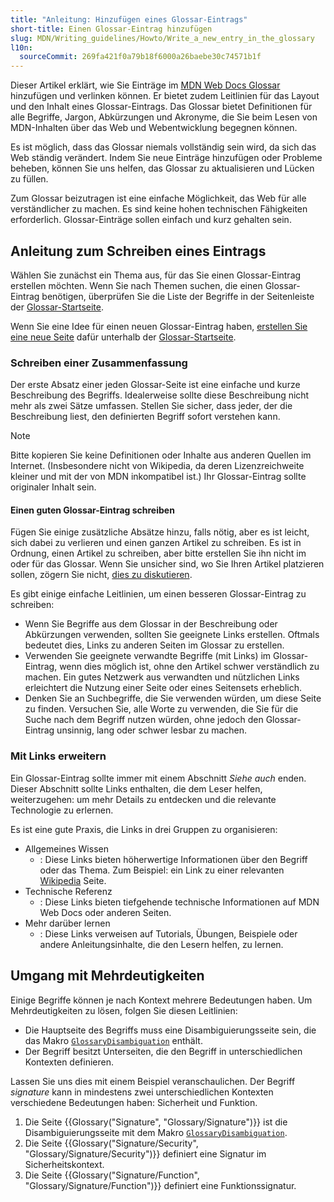 ```yaml
---
title: "Anleitung: Hinzufügen eines Glossar-Eintrags"
short-title: Einen Glossar-Eintrag hinzufügen
slug: MDN/Writing_guidelines/Howto/Write_a_new_entry_in_the_glossary
l10n:
  sourceCommit: 269fa421f0a79b18f6000a26baebe30c74571b1f
---
```


Dieser Artikel erklärt, wie Sie Einträge im [MDN Web Docs Glossar](/de/docs/Glossary) hinzufügen und verlinken können. Er bietet zudem Leitlinien für das Layout und den Inhalt eines Glossar-Eintrags. Das Glossar bietet Definitionen für alle Begriffe, Jargon, Abkürzungen und Akronyme, die Sie beim Lesen von MDN-Inhalten über das Web und Webentwicklung begegnen können.

Es ist möglich, dass das Glossar niemals vollständig sein wird, da sich das Web ständig verändert. Indem Sie neue Einträge hinzufügen oder Probleme beheben, können Sie uns helfen, das Glossar zu aktualisieren und Lücken zu füllen.

Zum Glossar beizutragen ist eine einfache Möglichkeit, das Web für alle verständlicher zu machen. Es sind keine hohen technischen Fähigkeiten erforderlich. Glossar-Einträge sollen einfach und kurz gehalten sein.

## Anleitung zum Schreiben eines Eintrags

Wählen Sie zunächst ein Thema aus, für das Sie einen Glossar-Eintrag erstellen möchten. Wenn Sie nach Themen suchen, die einen Glossar-Eintrag benötigen, überprüfen Sie die Liste der Begriffe in der Seitenleiste der [Glossar-Startseite](/de/docs/Glossary).

Wenn Sie eine Idee für einen neuen Glossar-Eintrag haben, [erstellen Sie eine neue Seite](/de/docs/MDN/Writing_guidelines/Howto/Creating_moving_deleting#creating_pages) dafür unterhalb der [Glossar-Startseite](https://github.com/mdn/content/tree/main/files/en-us/glossary).

### Schreiben einer Zusammenfassung

Der erste Absatz einer jeden Glossar-Seite ist eine einfache und kurze Beschreibung des Begriffs. Idealerweise sollte diese Beschreibung nicht mehr als zwei Sätze umfassen. Stellen Sie sicher, dass jeder, der die Beschreibung liest, den definierten Begriff sofort verstehen kann.

> [!NOTE]
> Bitte kopieren Sie keine Definitionen oder Inhalte aus anderen Quellen im Internet.
> (Insbesondere nicht von Wikipedia, da deren Lizenzreichweite kleiner und mit der von MDN inkompatibel ist.) Ihr Glossar-Eintrag sollte originaler Inhalt sein.

#### Einen guten Glossar-Eintrag schreiben

Fügen Sie einige zusätzliche Absätze hinzu, falls nötig, aber es ist leicht, sich dabei zu verlieren und einen ganzen Artikel zu schreiben. Es ist in Ordnung, einen Artikel zu schreiben, aber bitte erstellen Sie ihn nicht im oder für das Glossar. Wenn Sie unsicher sind, wo Sie Ihren Artikel platzieren sollen, zögern Sie nicht, [dies zu diskutieren](/de/docs/MDN/Community/Discussions).

Es gibt einige einfache Leitlinien, um einen besseren Glossar-Eintrag zu schreiben:

- Wenn Sie Begriffe aus dem Glossar in der Beschreibung oder Abkürzungen verwenden, sollten Sie geeignete Links erstellen.
  Oftmals bedeutet dies, Links zu anderen Seiten im Glossar zu erstellen.
- Verwenden Sie geeignete verwandte Begriffe (mit Links) im Glossar-Eintrag, wenn dies möglich ist, ohne den Artikel schwer verständlich zu machen.
  Ein gutes Netzwerk aus verwandten und nützlichen Links erleichtert die Nutzung einer Seite oder eines Seitensets erheblich.
- Denken Sie an Suchbegriffe, die Sie verwenden würden, um diese Seite zu finden.
  Versuchen Sie, alle Worte zu verwenden, die Sie für die Suche nach dem Begriff nutzen würden, ohne jedoch den Glossar-Eintrag unsinnig, lang oder schwer lesbar zu machen.

### Mit Links erweitern

Ein Glossar-Eintrag sollte immer mit einem Abschnitt _Siehe auch_ enden. Dieser Abschnitt sollte Links enthalten, die dem Leser helfen, weiterzugehen: um mehr Details zu entdecken und die relevante Technologie zu erlernen.

Es ist eine gute Praxis, die Links in drei Gruppen zu organisieren:

- Allgemeines Wissen
  - : Diese Links bieten höherwertige Informationen über den Begriff oder das Thema.
    Zum Beispiel: ein Link zu einer relevanten [Wikipedia](https://en.wikipedia.org/) Seite.
- Technische Referenz
  - : Diese Links bieten tiefgehende technische Informationen auf MDN Web Docs oder anderen Seiten.
- Mehr darüber lernen
  - : Diese Links verweisen auf Tutorials, Übungen, Beispiele oder andere Anleitungsinhalte, die den Lesern helfen, zu lernen.

## Umgang mit Mehrdeutigkeiten

Einige Begriffe können je nach Kontext mehrere Bedeutungen haben. Um Mehrdeutigkeiten zu lösen, folgen Sie diesen Leitlinien:

- Die Hauptseite des Begriffs muss eine Disambiguierungsseite sein, die das Makro [`GlossaryDisambiguation`](https://github.com/mdn/rari/blob/main/crates/rari-doc/src/templ/templs/glossarydisambiguation.rs) enthält.
- Der Begriff besitzt Unterseiten, die den Begriff in unterschiedlichen Kontexten definieren.

Lassen Sie uns dies mit einem Beispiel veranschaulichen.
Der Begriff _signature_ kann in mindestens zwei unterschiedlichen Kontexten verschiedene Bedeutungen haben: Sicherheit und Funktion.

1. Die Seite {{Glossary("Signature", "Glossary/Signature")}} ist die Disambiguierungsseite mit dem Makro [`GlossaryDisambiguation`](https://github.com/mdn/rari/blob/main/crates/rari-doc/src/templ/templs/glossarydisambiguation.rs).
2. Die Seite {{Glossary("Signature/Security", "Glossary/Signature/Security")}} definiert eine Signatur im Sicherheitskontext.
3. Die Seite {{Glossary("Signature/Function", "Glossary/Signature/Function")}} definiert eine Funktionssignatur.
